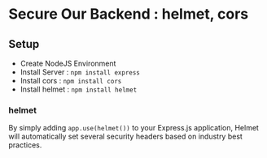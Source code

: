 # Secure Our Backend : helmet, cors

## Setup

- Create NodeJS Environment
- Install Server : `npm install express`
- Install cors : `npm install cors`
- Install helmet : `npm install helmet`

### helmet

By simply adding `app.use(helmet())` to your Express.js application, Helmet will automatically set several security headers based on industry best practices.
